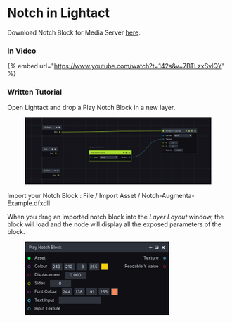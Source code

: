 # Notch in Lightact

Download Notch Block for Media Server [here](https://github.com/Augmenta-tech/Augmenta-notch-example/releases/tag/2.0).

### In Video

{% embed url="https://www.youtube.com/watch?t=142s&v=7BTLzxSvlQY" %}

### Written Tutorial

Open Lightact and drop a Play Notch Block in a new layer.

<figure><img src="../.gitbook/assets/lightact.png" alt=""><figcaption></figcaption></figure>

Import your Notch Block : File / Import Asset / Notch-Augmenta-Example.dfxdll

When you drag an imported notch block into the _Layer Layout_ window, the block will load and the node will display all the exposed parameters of the block.

<figure><img src="../.gitbook/assets/spaces_9sVaJpWJhPbmscipukhh_uploads_nVcWxUvrMWC5JRt4pV2V_Notch1 (1).webp" alt=""><figcaption></figcaption></figure>
